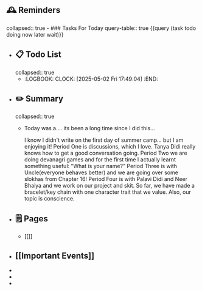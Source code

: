 ## 🕰️ Reminders
collapsed:: true
	- ### Tasks For Today
	  query-table:: true
	  {{query (task todo doing now later wait)}}
- ## 📋 Todo List
  collapsed:: true
	- :LOGBOOK:
	  CLOCK: [2025-05-02 Fri 17:49:04]
	  :END:
- ##  ✏️ Summary
  collapsed:: true
	- Today was a.... its been a long time since I did this...
	  
	  I know I didn't write on the first day of summer camp... but I am enjoying it! Period One is discussions, which I love. Tanya Didi really knows how to get a good conversation going. Period Two we are doing devanagri games and for the first time I actually learnt something useful: "What is your name?" Period Three is with Uncle(everyone behaves better) and we are going over some slokhas from Chapter 16! Period Four is with Palavi Didi and Neer Bhaiya and we work on our project and skit. So far, we have made a bracelet/key chain with one character trait that we value. Also, our topic is conscience.
- ## 🗒️ Pages
	- [[]]
- ## [[Important Events]]
-
-
-